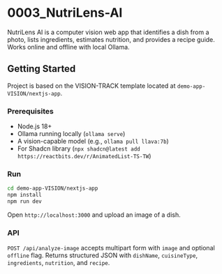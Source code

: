 # 0003_NutriLens-AI

NutriLens AI is a computer vision web app that identifies a dish from a photo, lists ingredients, estimates nutrition, and provides a recipe guide. Works online and offline with local Ollama.

## Getting Started

Project is based on the VISION-TRACK template located at `demo-app-VISION/nextjs-app`.

### Prerequisites
- Node.js 18+
- Ollama running locally (`ollama serve`)
- A vision-capable model (e.g., `ollama pull llava:7b`)
- For Shadcn library (`npx shadcn@latest add https://reactbits.dev/r/AnimatedList-TS-TW`)

### Run
```bash
cd demo-app-VISION/nextjs-app
npm install
npm run dev
```

Open `http://localhost:3000` and upload an image of a dish.

### API
`POST /api/analyze-image` accepts multipart form with `image` and optional `offline` flag. Returns structured JSON with `dishName`, `cuisineType`, `ingredients`, `nutrition`, and `recipe`.


